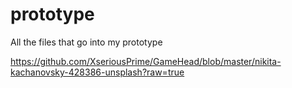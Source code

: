 # prototype
All the files that go into my prototype

https://github.com/XseriousPrime/GameHead/blob/master/nikita-kachanovsky-428386-unsplash?raw=true
